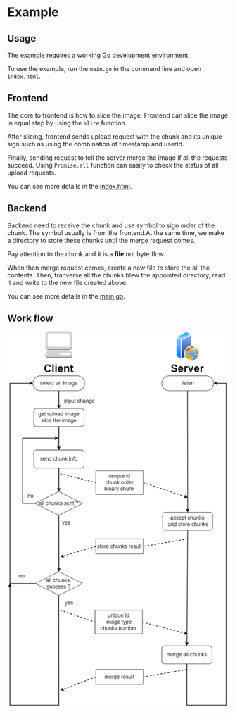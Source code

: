 # Example

## Usage

The example requires a working Go development environment.

To use the example, run the `main.go` in the command line and open `index.html`.

## Frontend

The core to frontend is how to slice the image. Frontend can slice the image in equal step by using the `slice` function.

After slicing, frontend sends upload request with the chunk and its unique sign such as using the combination of timestamp and userId.

Finally, sending request to tell the server merge the image if all the requests succeed. Using `Promise.all` function can easily to check the status of all upload requests.

You can see more details in the [index.html](https://github.com/ChenYuTong10/study-image/blob/master/slice/index.html).

## Backend

Backend need to receive the chunk and use symbol to sign order of the chunk. The symbol usually is from the frontend.At the same time, we make a directory to store these chunks until the merge request comes.

Pay attention to the chunk and it is a **file** not byte flow.

When then merge request comes, create a new file to store the all the contents. Then, tranverse all the chunks blew the appointed directory, read it and write to the new file created above.

You can see more details in the [main.go](https://github.com/ChenYuTong10/study-image/blob/master/slice/main.go).

## Work flow

![alt work-flow](https://github.com/ChenYuTong10/study-image/blob/master/slice/flow.png)
